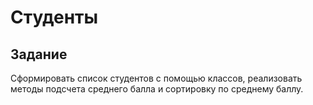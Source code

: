 # Студенты 

## Задание

Сформировать список студентов с помощью классов, реализовать методы подсчета среднего балла и сортировку по среднему баллу.
